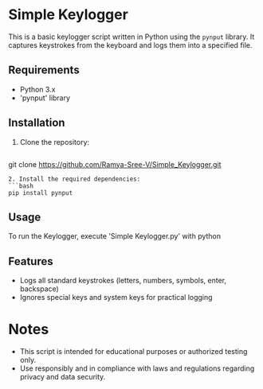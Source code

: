 # Simple Keylogger

This is a basic keylogger script written in Python using the `pynput` library. It captures keystrokes from the keyboard and logs them into a specified file.

## Requirements

- Python 3.x
- 'pynput' library

## Installation

1. Clone the repository:

   ```bash
  git clone https://github.com/Ramya-Sree-V/Simple_Keylogger.git
   ```
2. Install the required dependencies:
   ```bash
   pip install pynput
   ```
## Usage
To run the Keylogger, execute 'Simple Keylogger.py' with python
## Features
 * Logs all standard keystrokes (letters, numbers, symbols, enter, backspace)
 * Ignores special keys and system keys for practical logging

# Notes
 * This script is intended for educational purposes or authorized testing only.
 * Use responsibly and in compliance with laws and regulations regarding privacy and data security.
